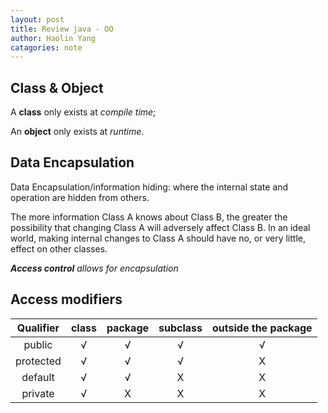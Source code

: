 ```yaml
---
layout: post
title: Review java - OO
author: Haolin Yang
catagories: note
---
```


## Class & Object

A **class** only exists at *compile time*; 

An **object** only exists at *runtime*.

## Data Encapsulation

Data Encapsulation/information hiding: where the internal state and operation are hidden from others.

The more information Class A knows about Class B, the greater the possibility that changing Class A will adversely affect Class B. In an ideal world, making internal changes to Class A should have no, or very little, effect on other classes.

_**Access control** allows for encapsulation_

## Access modifiers

| Qualifier | class | package | subclass | outside the package |
| :---:     | :---: | :---:   | :---:    | :---:               |
| public    |&radic;| &radic; | &radic;  | &radic;             |
| protected |&radic;|&radic;|&radic;| X |
| default   |&radic;|&radic;| X | X |
| private   |&radic;| X | X | X |
